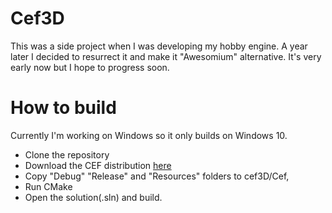 # Cef3D

This was a side project when I was developing my hobby engine. A year later I decided to resurrect it and make it "Awesomium" alternative.
It's very early now but I hope to progress soon.

# How to build
Currently I'm working on Windows so it only builds on Windows 10.
* Clone the repository
* Download the CEF distribution [here](http://opensource.spotify.com/cefbuilds/cef_binary_3.2704.1434.gec3e9ed_windows64.tar.bz2)
* Copy "Debug" "Release" and "Resources" folders to cef3D/Cef,
* Run CMake
* Open the solution(.sln) and build.